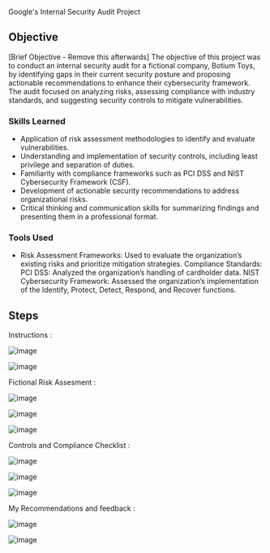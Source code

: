 Google's Internal Security Audit Project


## Objective
[Brief Objective - Remove this afterwards]
The objective of this project was to conduct an internal security audit for a fictional company, Botium Toys, by identifying gaps in their current security posture and proposing actionable recommendations to enhance their cybersecurity framework. The audit focused on analyzing risks, assessing compliance with industry standards, and suggesting security controls to mitigate vulnerabilities.

### Skills Learned

- Application of risk assessment methodologies to identify and evaluate vulnerabilities.
- Understanding and implementation of security controls, including least privilege and separation of duties.
- Familiarity with compliance frameworks such as PCI DSS and NIST Cybersecurity Framework (CSF).
- Development of actionable security recommendations to address organizational risks.
- Critical thinking and communication skills for summarizing findings and presenting them in a professional format.

### Tools Used
- Risk Assessment Frameworks: Used to evaluate the organization’s existing risks and prioritize mitigation strategies.
Compliance Standards:
  PCI DSS: Analyzed the organization’s handling of cardholder data.
  NIST Cybersecurity Framework: Assessed the organization’s implementation of the Identify, Protect, Detect, Respond, and Recover functions.

## Steps

Instructions :

![image](https://github.com/user-attachments/assets/ac59ef25-3a82-467f-9332-5cc42999a46f)

![image](https://github.com/user-attachments/assets/fc31db9a-c86e-4177-84f4-0ca66d93d441)

Fictional Risk Assesment :

![image](https://github.com/user-attachments/assets/a3f2b78f-f541-4045-8740-79ab4f9814d9)

![image](https://github.com/user-attachments/assets/319ffa38-780f-4260-a0bb-a2dd43b697df)

![image](https://github.com/user-attachments/assets/33d0017d-942b-42c9-a014-b99f92fe4b16)

Controls and Compliance Checklist :

![image](https://github.com/user-attachments/assets/bd5c19fa-be4a-480c-8f8f-aa24a41bfa4e)

![image](https://github.com/user-attachments/assets/74cd1e1c-4afc-4f19-8ec3-29d954618607)

![image](https://github.com/user-attachments/assets/50241d53-eb0f-411b-81ff-8cda06f9aca7)

My Recommendations and feedback :

![image](https://github.com/user-attachments/assets/3d074bf4-7764-4971-b3d4-7b63df6b8f7a)

![image](https://github.com/user-attachments/assets/ebc3304b-ea8c-4e8f-8a2a-7901bed04135)

